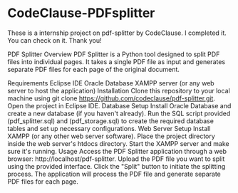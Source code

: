 # CodeClause-PDFsplitter
These is a internship project on pdf-splitter by CodeClause. I completed it. You can check on it. Thank you!

PDF Splitter
Overview
PDF Splitter is a Python tool designed to split PDF files into individual pages. It takes a single PDF file as input and generates separate PDF files for each page of the original document.

Requirements
Eclipse IDE
Oracle Database
XAMPP server (or any web server to host the application)
Installation
Clone this repository to your local machine using git clone https://github.com/codeclause/pdf-splitter.git.
Open the project in Eclipse IDE.
Database Setup
Install Oracle Database and create a new database (if you haven't already).
Run the SQL script provided (pdf_splitter.sql) and (pdf_storage.sql) to create the required database tables and set up necessary configurations.
Web Server Setup
Install XAMPP (or any other web server software).
Place the project directory inside the web server's htdocs directory.
Start the XAMPP server and make sure it's running.
Usage
Access the PDF Splitter application through a web browser: http://localhost/pdf-splitter.
Upload the PDF file you want to split using the provided interface.
Click the "Split" button to initiate the splitting process.
The application will process the PDF file and generate separate PDF files for each page.
